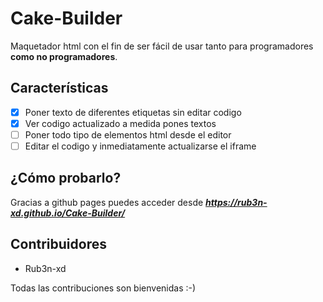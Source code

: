# Cake-Builder
Maquetador html con el fin de ser fácil de usar tanto para programadores **como no programadores**.
## Características
- [x] Poner texto de diferentes etiquetas sin editar codigo
- [x] Ver codigo actualizado a medida pones textos
- [ ] Poner todo tipo de elementos html desde el editor
- [ ] Editar el codigo y inmediatamente actualizarse el iframe
## ¿Cómo probarlo?
Gracias a github pages puedes acceder desde ***https://rub3n-xd.github.io/Cake-Builder/***
## Contribuidores
- Rub3n-xd

Todas las contribuciones son bienvenidas :-)
